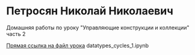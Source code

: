 # Петросян Николай Николаевич
Домашняя работы по уроку "Управляющие конструкции и коллекции" часть 2

[Прямая ссылка на файл урока](https://github.com/Mastaclaw/pyda-11-hw-1/blob/datatypes_cycles_1/datatypes_cycles_1.ipynb) 
datatypes_cycles_1.ipynb



